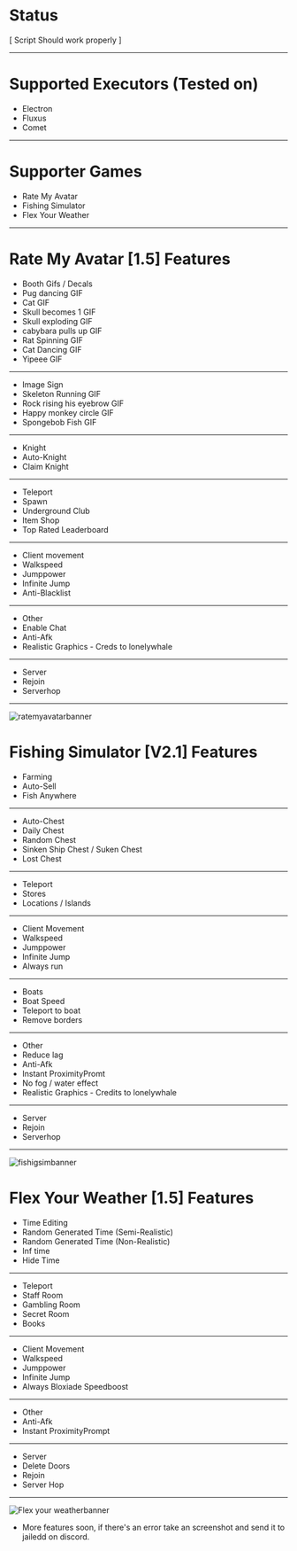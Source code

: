 # Status
[ Script Should work properly ]

---------------
# Supported Executors (Tested on)

+ Electron
+ Fluxus
+ Comet
  
---------------

# Supporter Games

+ Rate My Avatar
+ Fishing Simulator
+ Flex Your Weather

---------------

# Rate My Avatar [1.5] Features

+ Booth Gifs / Decals
+ Pug dancing GIF
+ Cat GIF
+ Skull becomes 1 GIF
+ Skull exploding GIF
+ cabybara pulls up GIF
+ Rat Spinning GIF
+ Cat Dancing GIF
+ Yipeee GIF
---------------
+ Image Sign
+ Skeleton Running GIF
+ Rock rising his eyebrow GIF
+ Happy monkey circle GIF
+ Spongebob Fish GIF
---------------
+ Knight
+ Auto-Knight
+ Claim Knight
---------------
+ Teleport
+ Spawn
+ Underground Club
+ Item Shop
+ Top Rated Leaderboard
---------------
+ Client movement
+ Walkspeed
+ Jumppower
+ Infinite Jump
+ Anti-Blacklist
---------------
+ Other
+ Enable Chat
+ Anti-Afk
+ Realistic Graphics - Creds to lonelywhale
---------------
+ Server
+ Rejoin
+ Serverhop
---------------
![ratemyavatarbanner](https://github.com/bobowawahahahbobobwahahawoaowabobwabo/Clearware/assets/110189904/5b7c215e-fb85-478c-996d-07e1d2cb8562)


# Fishing Simulator [V2.1] Features

+ Farming
+ Auto-Sell
+ Fish Anywhere
---------------
+ Auto-Chest
+ Daily Chest
+ Random Chest
+ Sinken Ship Chest / Suken Chest
+ Lost Chest
---------------
+ Teleport
+ Stores
+ Locations / Islands
---------------
+ Client Movement
+ Walkspeed
+ Jumppower
+ Infinite Jump
+ Always run
---------------
+ Boats
+ Boat Speed
+ Teleport to boat
+ Remove borders
---------------
+ Other
+ Reduce lag
+ Anti-Afk
+ Instant ProximityPromt
+ No fog / water effect
+ Realistic Graphics - Credits to lonelywhale
---------------
+ Server
+ Rejoin
+ Serverhop
---------------
![fishigsimbanner](https://github.com/bobowawahahahbobobwahahawoaowabobwabo/ClearWare/assets/110189904/c79aed3a-f921-44d6-b082-cc88f6265c98)

# Flex Your Weather [1.5] Features

+ Time Editing
+ Random Generated Time (Semi-Realistic)
+ Random Generated Time (Non-Realistic)
+ Inf time
+ Hide Time
---------------
+ Teleport
+ Staff Room
+ Gambling Room
+ Secret Room
+ Books
---------------
+ Client Movement
+ Walkspeed
+ Jumppower
+ Infinite Jump
+ Always Bloxiade Speedboost
---------------
+ Other
+ Anti-Afk
+ Instant ProximityPrompt
---------------
+ Server
+ Delete Doors
+ Rejoin
+ Server Hop
---------------

![Flex your weatherbanner](https://github.com/bobowawahahahbobobwahahawoaowabobwabo/ClearWare/assets/110189904/b44f03e0-227b-4452-84aa-4feac492f777)

+ More features soon, if there's an error take an screenshot and send it to jailedd on discord.

